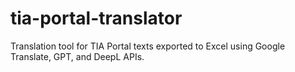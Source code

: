 # tia-portal-translator
Translation tool for TIA Portal texts exported to Excel using Google Translate, GPT, and DeepL APIs.
